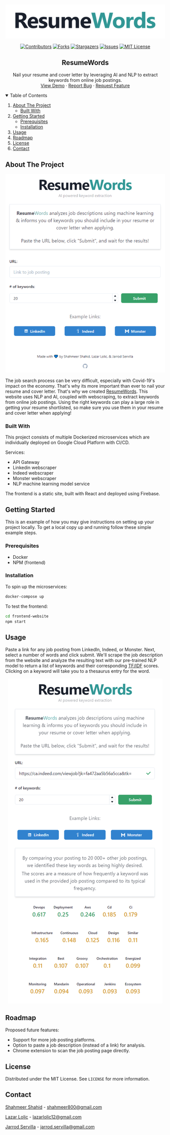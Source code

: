 <br />
<p align="center">
  <a href="https://github.com/othneildrew/Best-README-Template">
    <img src="images/logo.png" alt="Logo">
  </a>

  <div align="center">

[![Contributors][contributors-shield]][contributors-url]
[![Forks][forks-shield]][forks-url]
[![Stargazers][stars-shield]][stars-url]
[![Issues][issues-shield]][issues-url]
[![MIT License][license-shield]][license-url]

</div>

  <h2 align="center">ResumeWords</h2>

  <p align="center">
    Nail your resume and cover letter by leveraging AI and NLP to extract keywords from online job postings.
    <br />
    <a href="https://resume-words.com">View Demo</a>
    ·
    <a href="https://github.com/ShahmeerShahid/ResumeWords/issues">Report Bug</a>
    ·
    <a href="https://github.com/ShahmeerShahid/ResumeWords/issues">Request Feature</a>
  </p>
</p>

<!-- TABLE OF CONTENTS -->
<details open="open">
  <summary>Table of Contents</summary>
  <ol>
    <li>
      <a href="#about-the-project">About The Project</a>
      <ul>
        <li><a href="#built-with">Built With</a></li>
      </ul>
    </li>
    <li>
      <a href="#getting-started">Getting Started</a>
      <ul>
        <li><a href="#prerequisites">Prerequisites</a></li>
        <li><a href="#installation">Installation</a></li>
      </ul>
    </li>
    <li><a href="#usage">Usage</a></li>
    <li><a href="#roadmap">Roadmap</a></li>
    <li><a href="#license">License</a></li>
    <li><a href="#contact">Contact</a></li>
  </ol>
</details>

<!-- ABOUT THE PROJECT -->

## About The Project

<div align="center">
    <img src="images/screenshot.png" alt="Logo">
</div>
<!-- [![Product Name Screen Shot][product-screenshot]]() -->

The job search process can be very difficult, especially with Covid-19's impact on the economy. That's why its more important than ever to nail your resume and cover letter. That's why we created [ResumeWords](https://resume-words.com). This website uses NLP and AI, coupled with webscraping, to extract keywords from online job postings. Using the right keywords can play a large role in getting your resume shortlisted, so make sure you use them in your resume and cover letter when applying!

### Built With

This project consists of multiple Dockerized microservices which are individually deployed on Google Cloud Platform with CI/CD.

Services:

-   API Gateway
-   Linkedin webscraper
-   Indeed webscraper
-   Monster webscraper
-   NLP machine learning model service

The frontend is a static site, built with React and deployed using Firebase.

<!-- GETTING STARTED -->

## Getting Started

This is an example of how you may give instructions on setting up your project locally.
To get a local copy up and running follow these simple example steps.

### Prerequisites

-   Docker
-   NPM (frontend)

### Installation

To spin up the microservices:

```sh
docker-compose up
```

To test the frontend:

```sh
cd frontend-website
npm start
```

<!-- USAGE EXAMPLES -->

## Usage

Paste a link for any job posting from LinkedIn, Indeed, or Monster. Next, select a number of words and click submit. We'll scrape the job description from the website and analyze the resulting text with our pre-trained NLP model to return a list of keywords and their corresponding [TF/IDF](https://github.com/ShahmeerShahid/KeywordFinder-NLP_Model) scores. Clicking on a keyword will take you to a thesaurus entry for the word.

<div align="center">
    <img src="images/screenshot2.png" alt="Logo">
</div>

<!-- ROADMAP -->

## Roadmap

Proposed future features:

-   Support for more job posting platforms.
-   Option to paste a job description (instead of a link) for analysis.
-   Chrome extension to scan the job posting page directly.

<!-- LICENSE -->

## License

Distributed under the MIT License. See `LICENSE` for more information.

<!-- CONTACT -->

## Contact

[Shahmeer Shahid](https://www.linkedin.com/in/shahmeer-shahid/) - shahmeer800@gmail.com

[Lazar Lolic](https://www.linkedin.com/in/lazar-lolic-207779184/) - lazarlolic12@gmail.com

[Jarrod Servilla](https://www.linkedin.com/in/jarrod-servilla/) - jarrod.servilla@gmail.com

<!-- MARKDOWN LINKS & IMAGES -->
<!-- https://www.markdownguide.org/basic-syntax/#reference-style-links -->

[contributors-shield]: https://img.shields.io/github/contributors/ShahmeerShahid/ResumeWords
[contributors-url]: https://github.com/ShahmeerShahid/ResumeWords/graphs/contributors
[forks-shield]: https://img.shields.io/github/forks/ShahmeerShahid/ResumeWords
[forks-url]: https://github.com/ShahmeerShahid/ResumeWords/network/members
[stars-shield]: https://img.shields.io/github/stars/ShahmeerShahid/ResumeWords
[stars-url]: https://github.com/ShahmeerShahid/ResumeWords/stargazers
[issues-shield]: https://img.shields.io/github/issues/ShahmeerShahid/ResumeWords
[issues-url]: https://github.com/ShahmeerShahid/ResumeWords/issues
[license-shield]: https://img.shields.io/github/license/ShahmeerShahid/ResumeWords
[license-url]: https://github.com/ShahmeerShahid/ResumeWords/blob/master/LICENSE
[product-screenshot]: images/screenshot.png
